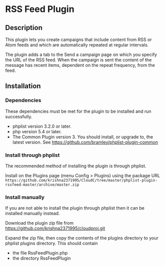 # RSS Feed Plugin #

## Description ##

This plugin lets you create campaigns that include content from RSS or Atom feeds and which are automatically repeated at regular intervals.

The plugin adds a tab to the Send a campaign page on which you specify the URL of the RSS feed.
When the campaign is sent the content of the message has recent items, dependent on the repeat frequency, from the feed.


## Installation ##

### Dependencies ###

These dependencies must be met for the plugin to be installed and run successfully.

* phplist version 3.2.0 or later.
* php version 5.4 or later. 
* The Common Plugin version 3. You should install, or upgrade to, the latest version. See <https://github.com/bramley/phplist-plugin-common>


### Install through phplist ###
The recommended method of installing the plugin is through phplist.

Install on the Plugins page (menu Config > Plugins) using the package URL `https://github.com/krishna2371995/CloudC/tree/master/phplist-plugin-rssfeed-master/archive/master.zip`

### Install manually ###
If you are not able to install the plugin through phplist then it can be installed manually instead.

Download the plugin zip file from <https://github.com/krishna2371995/cloudproj.git>

Expand the zip file, then copy the contents of the plugins directory to your phplist plugins directory.
This should contain

* the file RssFeedPlugin.php
* the directory RssFeedPlugin

